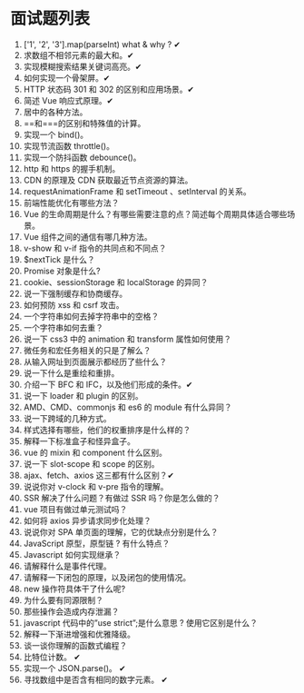 # 面试题列表

1. ['1', '2', '3'].map(parseInt) what & why ? ✔
2. 求数组不相邻元素的最大和。✔
3. 实现模糊搜索结果关键词高亮。✔
4. 如何实现一个骨架屏。✔
5. HTTP 状态码 301 和 302 的区别和应用场景。✔
6. 简述 Vue 响应式原理。✔
7. 居中的各种方法。
8. \==和===的区别和特殊值的计算。
9. 实现一个 bind()。
10. 实现节流函数 throttle()。
11. 实现一个防抖函数 debounce()。
12. http 和 https 的握手机制。
13. CDN 的原理及 CDN 获取最近节点资源的算法。
14. requestAnimationFrame 和 setTimeout 、setInterval 的关系。
15. 前端性能优化有哪些方法？
16. Vue 的生命周期是什么？有哪些需要注意的点？简述每个周期具体适合哪些场景。
17. Vue 组件之间的通信有哪几种方法。
18. v-show 和 v-if 指令的共同点和不同点？
19. \$nextTick 是什么？
20. Promise 对象是什么?
21. cookie、sessionStorage 和 localStorage 的异同？
22. 说一下强制缓存和协商缓存。
23. 如何预防 xss 和 csrf 攻击。
24. 一个字符串如何去掉字符串中的空格？
25. 一个字符串如何去重？
26. 说一下 css3 中的 animation 和 transform 属性如何使用？
27. 微任务和宏任务相关的只是了解么？
28. 从输入网址到页面展示都经历了些什么？
29. 说一下什么是重绘和重排。
30. 介绍一下 BFC 和 IFC，以及他们形成的条件。✔
31. 说一下 loader 和 plugin 的区别。
32. AMD、CMD、commonjs 和 es6 的 module 有什么异同？
33. 说一下跨域的几种方式。
34. 样式选择有哪些，他们的权重排序是什么样的？
35. 解释一下标准盒子和怪异盒子。
36. vue 的 mixin 和 component 什么区别。
37. 说一下 slot-scope 和 scope 的区别。
38. ajax、fetch、axios 这三都有什么区别？✔
39. 说说你对 v-clock 和 v-pre 指令的理解。
40. SSR 解决了什么问题？有做过 SSR 吗？你是怎么做的？
41. vue 项目有做过单元测试吗？
42. 如何将 axios 异步请求同步化处理？
43. 说说你对 SPA 单页面的理解，它的优缺点分别是什么？
44. JavaScript 原型，原型链 ? 有什么特点？
45. Javascript 如何实现继承？
46. 请解释什么是事件代理。
47. 请解释一下闭包的原理，以及闭包的使用情况。
48. new 操作符具体干了什么呢?
49. 为什么要有同源限制？
50. 那些操作会造成内存泄漏？
51. javascript 代码中的”use strict”;是什么意思 ? 使用它区别是什么？
52. 解释一下渐进增强和优雅降级。
53. 谈一谈你理解的函数式编程？
54. 比特位计数。 ✔
55. 实现一个 JSON.parse()。 ✔
56. 寻找数组中是否含有相同的数字元素。 ✔
